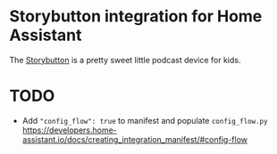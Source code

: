 # Storybutton integration for Home Assistant

The [Storybutton](https://storybutton.com/) is a pretty sweet little podcast device for kids. 

# TODO

- Add `"config_flow": true` to manifest and populate `config_flow.py` https://developers.home-assistant.io/docs/creating_integration_manifest/#config-flow